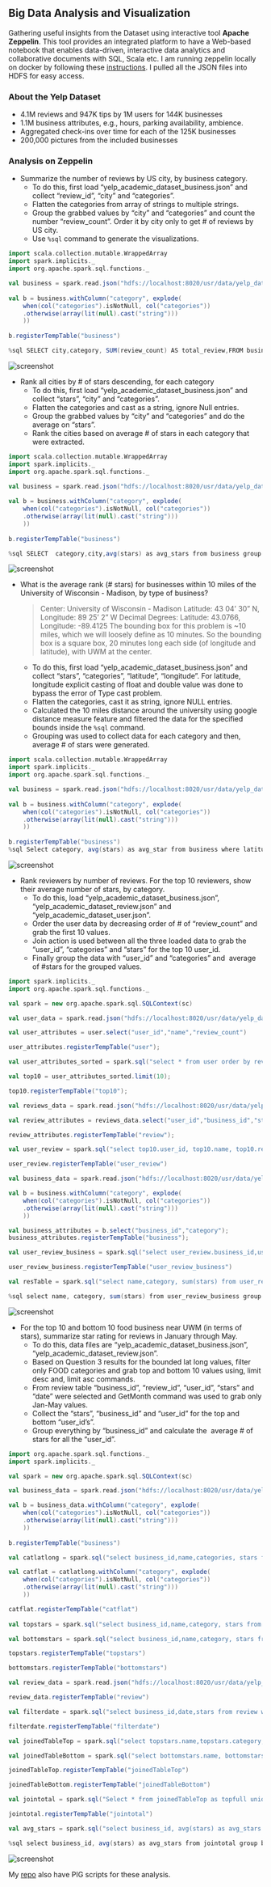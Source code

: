 ## Big Data Analysis and Visualization
Gathering useful insights from the Dataset using interactive tool **Apache Zeppelin**. This tool provides an integrated platform to have a Web-based notebook that enables data-driven, interactive data analytics and collaborative documents with SQL, Scala etc. 
I am running zeppelin locally on docker by following these [instructions](https://github.com/dylanmei/docker-zeppelin). I pulled all the JSON files into HDFS for easy access.

### About the Yelp Dataset
- 4.1M reviews and 947K tips by 1M users for 144K businesses
- 1.1M business attributes, e.g., hours, parking availability, ambience.
- Aggregated check-ins over time for each of the 125K businesses
- 200,000 pictures from the included businesses

### Analysis on Zeppelin
- Summarize the number of reviews by US city, by business category.
	- To do this, first load “yelp_academic_dataset_business.json” and collect “review_id”, “city” and “categories”. 
	- Flatten the categories from array of strings to multiple strings. 
	- Group the grabbed values by “city” and “categories” and count the number “review_count”. Order it by city only to get # of reviews by US city.
	- Use `%sql` command to generate the visualizations.
```scala
import scala.collection.mutable.WrappedArray
import spark.implicits._
import org.apache.spark.sql.functions._

val business = spark.read.json("hdfs://localhost:8020/usr/data/yelp_dataset_challenge_round9/yelp_academic_dataset_business.json")
 
val b = business.withColumn("category", explode(
    when(col("categories").isNotNull, col("categories"))
    .otherwise(array(lit(null).cast("string")))
    ))
    
b.registerTempTable("business")

%sql SELECT city,category, SUM(review_count) AS total_review,FROM business group by category,city order by city

```

![screenshot](screenshots/Ques1_zepcode1.png)

- Rank all cities by # of stars descending, for each category
	- To do this, first load “yelp_academic_dataset_business.json” and collect “stars”, “city” and “categories”.
	- Flatten the categories and cast as a string, ignore Null entries.
	- Group the grabbed values by “city” and “categories” and do the average on “stars”.
	- Rank the cities based on average # of stars in each category that were extracted.
```scala
import scala.collection.mutable.WrappedArray
import spark.implicits._
import org.apache.spark.sql.functions._

val business = spark.read.json("hdfs://localhost:8020/usr/data/yelp_dataset_challenge_round9/yelp_academic_dataset_business.json")
 
val b = business.withColumn("category", explode(
    when(col("categories").isNotNull, col("categories"))
    .otherwise(array(lit(null).cast("string")))
    ))
    
b.registerTempTable("business")

%sql SELECT  category,city,avg(stars) as avg_stars from business group by category,city order by category asc, avg_stars desc;

```

![screenshot](screenshots/Ques2_zepresult1.png)

- What is the average rank (# stars) for businesses within 10 miles of the University of Wisconsin - Madison, by type of business?
	>Center: University of Wisconsin - Madison
	>Latitude: 43 04’ 30” N, Longitude: 89 25’ 2” W
	>Decimal Degrees: Latitude: 43.0766, Longitude: -89.4125
	>The bounding box for this problem is ~10 miles, which we will loosely define as 10 minutes. So the bounding box is a square box, 20 minutes long each side (of longitude and latitude), with UWM at the center.

	- To do this, first load “yelp_academic_dataset_business.json” and collect “stars”, “categories”, “latitude”, “longitude”. For latitude, longitude explicit casting of float and double value was done to bypass the error of Type cast problem. 
	- Flatten the categories, cast it as string, ignore NULL entries.
	- Calculated the 10 miles distance around the university using google distance measure feature and filtered the data for the specified bounds inside the `%sql` command.
	- Grouping was used to collect data for each category and then, average # of stars were generated.
	
```scala
import scala.collection.mutable.WrappedArray
import spark.implicits._
import org.apache.spark.sql.functions._

val business = spark.read.json("hdfs://localhost:8020/usr/data/yelp_dataset_challenge_round9/yelp_academic_dataset_business.json")
 
val b = business.withColumn("category", explode(
    when(col("categories").isNotNull, col("categories"))
    .otherwise(array(lit(null).cast("string")))
    ))
    
b.registerTempTable("business")
%sql Select category, avg(stars) as avg_star from business where latitude < 43.22145313 AND longitude < -89.21487592 AND latitude > 42.93172719 AND longitude > -89.61009908 group by category order by category;

```

![screenshot](screenshots/Quest3_zepresult.png)

- Rank reviewers by number of reviews. For the top 10 reviewers, show their average number of stars, by category.
	- To do this, load “yelp_academic_dataset_business.json”, “yelp_academic_dataset_review.json” and “yelp_academic_dataset_user.json”.
	- Order the user data by decreasing order of # of “review_count” and grab the first 10 values.
	- Join action is used between all the three loaded data to grab the “user_id”, “categories” and “stars” for the top 10 user_id.
	- Finally group the data with “user_id” and “categories” and ​ average of #stars for the grouped values.
```scala
import spark.implicits._
import org.apache.spark.sql.functions._

val spark = new org.apache.spark.sql.SQLContext(sc)

val user_data = spark.read.json("hdfs://localhost:8020/usr/data/yelp_dataset_challenge_round9/yelp_academic_dataset_user.json")

val user_attributes = user.select("user_id","name","review_count")

user_attributes.registerTempTable("user");

val user_attributes_sorted = spark.sql("select * from user order by review_count desc");

val top10 = user_attributes_sorted.limit(10);

top10.registerTempTable("top10");

val reviews_data = spark.read.json("hdfs://localhost:8020/usr/data/yelp_dataset_challenge_round9/yelp_academic_dataset_review.json")

val review_attributes = reviews_data.select("user_id","business_id","stars")

review_attributes.registerTempTable("review");

val user_review = spark.sql("select top10.user_id, top10.name, top10.review_count, review.business_id, review.stars from top10 JOIN review on top10.user_id=review.user_id")

user_review.registerTempTable("user_review")

val business_data = spark.read.json("hdfs://localhost:8020/usr/data/yelp_dataset_challenge_round9/yelp_academic_dataset_business.json")

val b = business.withColumn("category", explode(
    when(col("categories").isNotNull, col("categories"))
    .otherwise(array(lit(null).cast("string")))
    ))

val business_attributes = b.select("business_id","category");
business_attributes.registerTempTable("business");

val user_review_business = spark.sql("select user_review.business_id,user_review.name,user_review.stars,business.category from user_review JOIN business on user_review.business_id = business.business_id");

user_review_business.registerTempTable("user_review_business")

val resTable = spark.sql("select name,category, sum(stars) from user_review_business group by name,category")

%sql select name, category, sum(stars) from user_review_business group by name,category

```

![screenshot](screenshots/Ques4_zepcode.png)

- For the top 10 and bottom 10 food business near UWM (in terms of stars), summarize star rating for reviews in January through May.
	- To do this, data files are “yelp_academic_dataset_business.json”, “yelp_academic_dataset_review.json”.
	- Based on Question 3 results for the bounded lat long values, filter only FOOD categories and grab top and bottom 10 values using, limit desc and, limit asc commands.
	- From review table “business_id”, “review_id”, “user_id”, “stars” and “date” were selected and GetMonth command was used to grab only Jan-May values.
	- Collect the “stars”, “business_id” and “user_id” for the top and bottom “user_id’s”.
	- Group everything by “business_id” and calculate the ​ average # of stars for all the “user_id”.
```scala
import org.apache.spark.sql.functions._
import spark.implicits._

val spark = new org.apache.spark.sql.SQLContext(sc)

val business_data = spark.read.json("hdfs://localhost:8020/usr/data/yelp_dataset_challenge_round9/yelp_academic_dataset_business.json")

val b = business_data.withColumn("category", explode(
    when(col("categories").isNotNull, col("categories"))
    .otherwise(array(lit(null).cast("string")))
    ))
    
b.registerTempTable("business")

val catlatlong = spark.sql("select business_id,name,categories, stars from business where latitude >= 42.908333 AND latitude <= 43.241667 AND longitude >= -89.583889 AND longitude <= -89.250556 AND category == 'Food'");

val catflat = catlatlong.withColumn("category", explode(
    when(col("categories").isNotNull, col("categories"))
    .otherwise(array(lit(null).cast("string")))
    ))

catflat.registerTempTable("catflat")	
	
val topstars = spark.sql("select business_id,name,category, stars from catflat order by stars desc limit 10")

val bottomstars = spark.sql("select business_id,name,category, stars from catflat order by stars asc limit 10")

topstars.registerTempTable("topstars")

bottomstars.registerTempTable("bottomstars")

val review_data = spark.read.json("hdfs://localhost:8020/usr/data/yelp_dataset_challenge_round9/yelp_academic_dataset_review.json")

review_data.registerTempTable("review")

val filterdate = spark.sql("select business_id,date,stars from review where month(date)>=1 and month(date)<=5")

filterdate.registerTempTable("filterdate")

val joinedTableTop = spark.sql("select topstars.name,topstars.category, topstars.business_id, filterdate.date, filterdate.stars from topstars INNER JOIN filterdate on topstars.business_id = filterdate.business_id")

val joinedTableBottom = spark.sql("select bottomstars.name, bottomstars.category, bottomstars.business_id, filterdate.date, filterdate.stars from bottomstars INNER JOIN filterdate on bottomstars.business_id = filterdate.business_id")

joinedTableTop.registerTempTable("joinedTableTop")

joinedTableBottom.registerTempTable("joinedTableBottom")

val jointotal = spark.sql("Select * from joinedTableTop as topfull union Select * from joinedTableBottom as bottomfull")

jointotal.registerTempTable("jointotal")

val avg_stars = spark.sql("select business_id, avg(stars) as avg_stars from jointotal group by business_id")

%sql select business_id, avg(stars) as avg_stars from jointotal group by business_id

```
![screenshot](screenshots/Ques1_zepcode1.png)

My [repo](https://github.com/shaivikochar/YelpDataset) also have PIG scripts for these analysis. 
